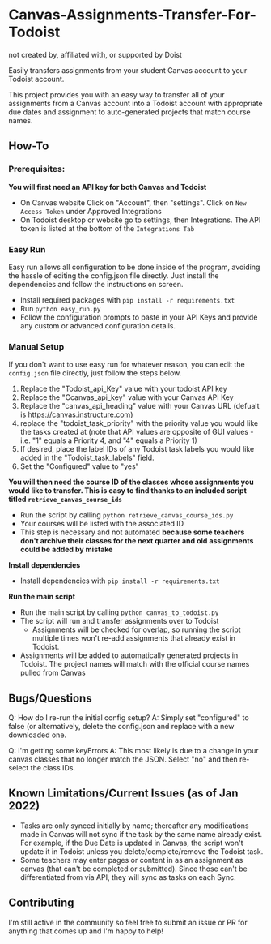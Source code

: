 # Canvas-Assignments-Transfer-For-Todoist
not created by, affiliated with, or supported by Doist

Easily transfers assignments from your student Canvas account to your Todoist account.

This project provides you with an easy way to transfer all of your assignments from a Canvas account into a Todoist account with appropriate due dates and assignment to auto-generated projects that match course names.

## How-To

### Prerequisites:
 **You will first need an API key for both Canvas and Todoist**
- On Canvas website Click on "Account", then "settings". Click on ```New Access Token``` under Approved Integrations
- On Todoist desktop or website go to settings, then Integrations. The API token is listed at the bottom of the ```Integrations Tab```

### Easy Run
Easy run allows all configuration to be done inside of the program, avoiding the hassle of editing the config.json file directly. Just install the dependencies and follow the instructions on screen.
- Install required packages with `pip install -r requirements.txt`
- Run `python easy_run.py`
- Follow the configuration prompts to paste in your API Keys and provide any custom or advanced configuration details.

### Manual Setup
If you don't want to use easy run for whatever reason, you can edit the `config.json` file directly, just follow the steps below.
1) Replace the "Todoist_api_Key" value with your todoist API key
2) Replace the "Ccanvas_api_key" value with your Canvas API Key
3) Replace the "canvas_api_heading" value with your Canvas URL (defualt is https://canvas.instructure.com)
4) replace the "todoist_task_priority" with the priority value you would like the tasks created at (note that API values are opposite of GUI values - i.e. "1" equals a Priority 4, and "4" equals a Priority 1)
5) If desired, place the label IDs of any Todoist task labels you would like added in the "Todoist_task_labels" field.
6) Set the "Configured" value to "yes"

**You will then need the course ID of the classes whose assignments you would like to transfer. This is easy to find thanks to an included script titled ```retrieve_canvas_course_ids```**
- Run the script by calling ```python retrieve_canvas_course_ids.py```
- Your courses will be listed with the associated ID
- This step is necessary and not automated **because some teachers don't archive their classes for the next quarter and old assignments could be added by mistake**

**Install dependencies**
- Install dependencies with `pip install -r requirements.txt`

**Run the main script**
- Run the main script by calling ```python canvas_to_todoist.py```
- The script will run and transfer assignments over to Todoist
  - Assignments will be checked for overlap, so running the script multiple times won't re-add assignments that already exist in Todoist.
- Assignments will be added to automatically generated projects in Todoist. The project names will match with the official course names pulled from Canvas

## Bugs/Questions

Q: How do I re-run the initial config setup?
A: Simply set "configured" to false (or alternatively, delete the config.json and replace with a new downloaded one.

Q: I'm getting some keyErrors 
A: This most likely is due to a change in your canvas classes that no longer match the JSON. Select "no" and then re-select the class IDs.

## Known Limitations/Current Issues (as of Jan 2022)
- Tasks are only synced initially by name; thereafter any modifications made in Canvas will not sync if the task by the same name already exist. For example, if the Due Date is updated in Canvas, the script won't update it in Todoist unless you delete/complete/remove the Todoist task.
- Some teachers may enter pages or content in as an assignment as canvas (that can't be completed or submitted). Since those can't be differentiated from via API, they will sync as tasks on each Sync. 

## Contributing
I'm still active in the community so feel free to submit an issue or PR for anything that comes up and I'm happy to help!
